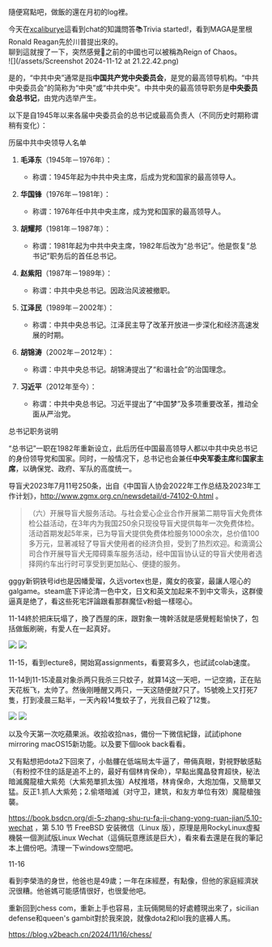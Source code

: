 隨便寫點吧，做飯的還在月初的log裡。

今天在[xcaliburye](https://www.twitch.tv/xcaliburye)這看到chat的知識問答📚Trivia started!，看到MAGA是里根Ronald Reagan先於川普提出來的。  
聊到這就搜了一下，突然感覺🐸之前的中國也可以被稱為Reign of Chaos。  
![](/assets/Screenshot 2024-11-12 at 21.22.42.png)

是的，“中共中央”通常是指**中国共产党中央委员会**，是党的最高领导机构。“中共中央委员会”的简称为“中央”或“中共中央”。中共中央的最高领导职务是**中央委员会总书记**，由党内选举产生。

以下是自1945年以来各届中央委员会的总书记或最高负责人（不同历史时期称谓稍有变化）：

历届中共中央领导人名单

1. **毛泽东**（1945年－1976年）：  
   - 称谓：1945年起为中共中央主席，后成为党和国家的最高领导人。
   
2. **华国锋**（1976年－1981年）：  
   - 称谓：1976年任中共中央主席，成为党和国家的最高领导人。

3. **胡耀邦**（1981年－1987年）：  
   - 称谓：1981年起为中共中央主席，1982年后改为“总书记”。他是恢复“总书记”职务后的首任总书记。

4. **赵紫阳**（1987年－1989年）：  
   - 称谓：中共中央总书记。因政治风波被撤职。

5. **江泽民**（1989年－2002年）：  
   - 称谓：中共中央总书记。江泽民主导了改革开放进一步深化和经济高速发展的时期。

6. **胡锦涛**（2002年－2012年）：  
   - 称谓：中共中央总书记。胡锦涛提出了“和谐社会”的治国理念。

7. **习近平**（2012年至今）：  
   - 称谓：中共中央总书记。习近平提出了“中国梦”及多项重要改革，推动全面从严治党。

总书记职务说明

“总书记”一职在1982年重新设立，此后历任中国最高领导人都以中共中央总书记的身份领导党和国家。同时，一般情况下，总书记也会兼任**中央军委主席**和**国家主席**，以确保党、政府、军队的高度统一。

导盲犬2023年7月11号250条，出自《中国盲人协会2022年工作总结及2023年工作计划》，http://www.zgmx.org.cn/newsdetail/d-74102-0.html 。  
>（六）开展导盲犬服务活动。与社会爱心企业合作开展第二期导盲犬免费体检公益活动，在3年内为我国250余只现役导盲犬提供每年一次免费体检。活动首期发起5年来，已为导盲犬提供免费体检服务1000余次，总价值100多万元，显著减轻了导盲犬使用者的经济负担，受到了热烈欢迎。和滴滴公司合作开展导盲犬无障碍乘车服务活动，经中国盲协认证的导盲犬使用者选择网约车出行时可享受到更加贴心、便捷的服务。

gggy新铜铁号id也是因幡愛瑠，久远vortex也是，魔女的夜宴，最讓人噁心的galgame。steam底下评论清一色中文，日文和英文加起来不到中文零头，这群傻逼真是绝了，看这些死宅評論跟看那群魔怔v粉蛆一樣噁心。

11-14終於把床玩塌了，換了西屋的床，跟對象一塊幹活就是感覺輕鬆愉快了，包括做飯刷碗，有愛人在一起真好。

![](/assets/IMG_0789.jpeg) ![](/assets/IMG_0795.jpeg)

11-15，看到lecture8，開始寫assignments，看要寫多久，也試試colab速度。

11-14到11-15凌晨对象杀两只我杀三只蚊子，就算14这一天吧，一记空摘，正在贴天花板飞，太帅了。然後刚睡醒又两只，一天这随便就7只了。15號晚上又打死7隻，打到凌晨三點半，一天內殺14隻蚊子了，光我自己殺了12隻。

![](/assets/5215b662ddf22055d0d49ea3273e9d97.JPG) ![](/assets/310ddcb9dda92333cd2ad77faadb1ae2.JPG)

以及今天第一次吃蘋果派。收拾收拾nas，備份一下微信紀錄，試試iphone mirroring macOS15新功能。以及要下個look back看看。

又有點想把dota2下回來了，小骷髏在低端局太牛逼了，帶倆真眼，對視野敏感點（有粉控不住的話是追不上的，最好有個林肯保命），早點出魔晶發育超快，秘法暗滅魔龍槍大紫苑（大紫苑單抓太強）A杖推塔，林肯保命，大炮加傷，又簡單又猛。反正1.抓人大紫苑；2.偷塔暗滅（对守卫，建筑，和友方单位有效）魔龍槍強襲。

https://book.bsdcn.org/di-5-zhang-shu-ru-fa-ji-chang-yong-ruan-jian/5.10-wechat ，第 5.10 节 FreeBSD 安装微信（Linux 版），原理是用RockyLinux虛擬機裝一個測試版Linux Wechat（這倆玩意應該是巨大），看來看去還是在我的筆記本上備份吧。清理一下windows空間吧。

11-16

看到李榮浩的身世，他爸也是49歲；一年在床經歷，有點像，但他的家庭經濟狀況很糟。他爸媽可能感情很好，也很愛他吧。

重新回到chess com，重新上手也容易，主玩倆開局的好處體現出來了，sicilian defense和queen's gambit對於我來說，就像dota2和lol我的底褲人馬。

https://blog.v2beach.cn/2024/11/16/chess/
